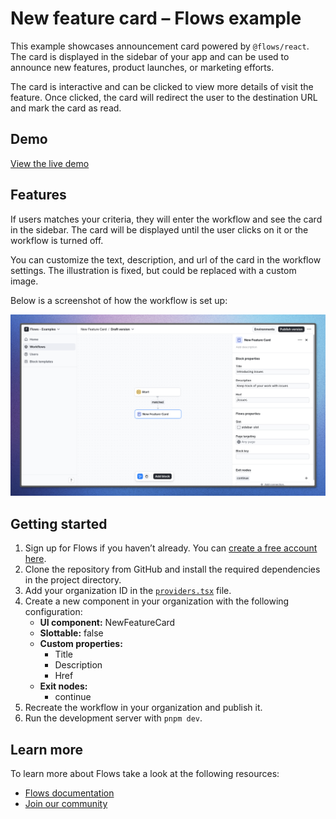 # New feature card – Flows example

This example showcases announcement card powered by `@flows/react`. The card is displayed in the sidebar of your app and can be used to announce new features, product launches, or marketing efforts.

The card is interactive and can be clicked to view more details of visit the feature. Once clicked, the card will redirect the user to the destination URL and mark the card as read.

## Demo

[View the live demo](https://flows.sh/examples/new-feature-card)

## Features

If users matches your criteria, they will enter the workflow and see the card in the sidebar. The card will be displayed until the user clicks on it or the workflow is turned off.

You can customize the text, description, and url of the card in the workflow settings. The illustration is fixed, but could be replaced with a custom image.

Below is a screenshot of how the workflow is set up:

![Workflow](./workflow.png)

## Getting started

1. Sign up for Flows if you haven’t already. You can [create a free account here](https://app.flows.sh/signup).
2. Clone the repository from GitHub and install the required dependencies in the project directory.
3. Add your organization ID in the [`providers.tsx`](./src/app/providers.tsx) file.
4. Create a new component in your organization with the following configuration:
   - **UI component:** NewFeatureCard
   - **Slottable:** false
   - **Custom properties:**
     - Title
     - Description
     - Href
   - **Exit nodes:**
     - continue
5. Recreate the workflow in your organization and publish it.
6. Run the development server with `pnpm dev`.

## Learn more

To learn more about Flows take a look at the following resources:

- [Flows documentation](https://flows.sh/docs)
- [Join our community](https://flows.sh/join-slack)
